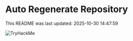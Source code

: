 # Auto Regenerate Repository

This README was last updated: 2025-10-30 14:47:59

 ![TryHackMe](https://tryhackme.com/badge/533634)